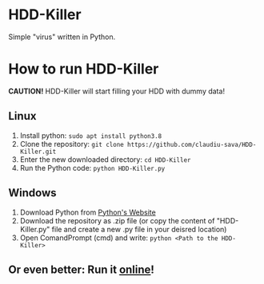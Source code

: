 # HDD-Killer
Simple "virus" written in Python.

# How to run HDD-Killer

**CAUTION!** HDD-Killer will start filling your HDD with dummy data!

## Linux
1. Install python:
```sudo apt install python3.8```
2. Clone the repository: ```git clone https://github.com/claudiu-sava/HDD-Killer.git```
3. Enter the new downloaded directory: ```cd HDD-Killer```
4. Run the Python code: ```python HDD-Killer.py```

## Windows
1. Download Python from [Python's Website](https://www.python.org)
2. Download the repository as .zip file (or copy the content of "HDD-Killer.py" file and create a new .py file in your deisred location)
3. Open ComandPrompt (cmd) and write: ```python <Path to the HDD-Killer>```

## Or even better: Run it [online](https://colab.research.google.com/drive/1VNkcj3b3Ft8TFMZXLCC96SeGCfAr2Pqw?usp=sharing)!
